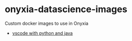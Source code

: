 # onyxia-datascience-images

Custom docker images to use in Onyxia

- [vscode with python and java](https://hub.docker.com/r/odysseu/onyxia-vscode-java/tags)
